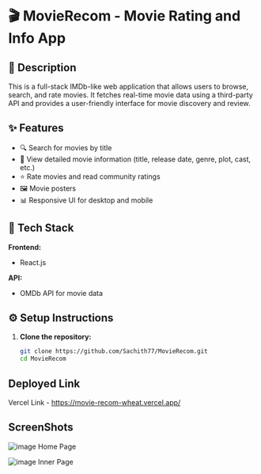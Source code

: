 # 🎬 MovieRecom - Movie Rating and Info App

## 📄 Description

This is a full-stack IMDb-like web application that allows users to browse, search, and rate movies. It fetches real-time movie data using a third-party API and provides a user-friendly interface for movie discovery and review.

## ✨ Features

- 🔍 Search for movies by title
- 📄 View detailed movie information (title, release date, genre, plot, cast, etc.)
- ⭐ Rate movies and read community ratings
- 🖼️ Movie posters
- 📊 Responsive UI for desktop and mobile

## 🧰 Tech Stack

**Frontend:**
- React.js


**API:**
- OMDb API for movie data

## ⚙️ Setup Instructions

1. **Clone the repository:**
   ```bash
   git clone https://github.com/Sachith77/MovieRecom.git
   cd MovieRecom
   
## Deployed Link
   Vercel Link - https://movie-recom-wheat.vercel.app/
   
## ScreenShots
![image](https://github.com/user-attachments/assets/0b7630c8-f73b-44fe-a34c-2ea4032cce7e)
Home Page

![image](https://github.com/user-attachments/assets/2b4d3d2a-85df-4fe5-bcb4-be2bd7d46772)
Inner Page


